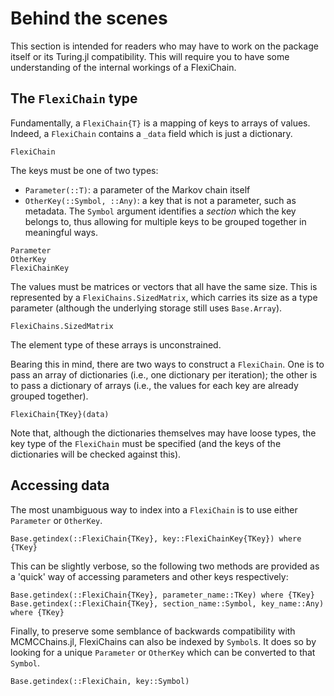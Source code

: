 # Behind the scenes

This section is intended for readers who may have to work on the package itself or its Turing.jl compatibility.
This will require you to have some understanding of the internal workings of a FlexiChain.

## The `FlexiChain` type

Fundamentally, a `FlexiChain{T}` is a mapping of keys to arrays of values.
Indeed, a `FlexiChain` contains a `_data` field which is just a dictionary.

```@docs
FlexiChain
```

The keys must be one of two types:
- `Parameter(::T)`: a parameter of the Markov chain itself
- `OtherKey(::Symbol, ::Any)`: a key that is not a parameter, such as metadata. The `Symbol` argument identifies a _section_ which the key belongs to, thus allowing for multiple keys to be grouped together in meaningful ways.

```@docs
Parameter
OtherKey
FlexiChainKey
```

The values must be matrices or vectors that all have the same size.
This is represented by a `FlexiChains.SizedMatrix`, which carries its size as a type parameter (although the underlying storage still uses `Base.Array`).

```@docs
FlexiChains.SizedMatrix
```

The element type of these arrays is unconstrained.

Bearing this in mind, there are two ways to construct a `FlexiChain`.
One is to pass an array of dictionaries (i.e., one dictionary per iteration); the other is to pass a dictionary of arrays (i.e., the values for each key are already grouped together).

```@docs
FlexiChain{TKey}(data)
```

Note that, although the dictionaries themselves may have loose types, the key type of the `FlexiChain` must be specified (and the keys of the dictionaries will be checked against this).

## Accessing data

The most unambiguous way to index into a `FlexiChain` is to use either `Parameter` or `OtherKey`.

```@docs
Base.getindex(::FlexiChain{TKey}, key::FlexiChainKey{TKey}) where {TKey}
```

This can be slightly verbose, so the following two methods are provided as a 'quick' way of accessing parameters and other keys respectively:

```@docs
Base.getindex(::FlexiChain{TKey}, parameter_name::TKey) where {TKey}
Base.getindex(::FlexiChain{TKey}, section_name::Symbol, key_name::Any) where {TKey}
```

Finally, to preserve some semblance of backwards compatibility with MCMCChains.jl, FlexiChains can also be indexed by `Symbol`s.
It does so by looking for a unique `Parameter` or `OtherKey` which can be converted to that `Symbol`.

```@docs
Base.getindex(::FlexiChain, key::Symbol)
```

